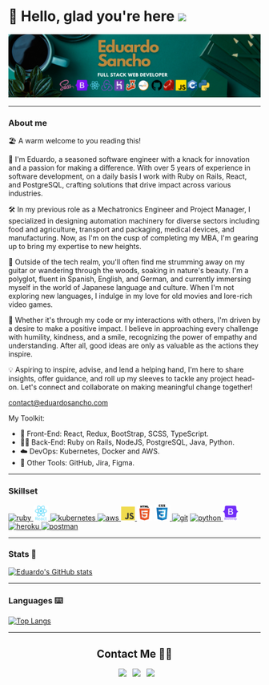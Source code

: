 # 👋 Hello, glad you're here <img src="https://media.giphy.com/media/l0MYKtrxlkiYE596g/giphy.gif" width="70">

![banner](https://github.com/eduardosancho/eduardosancho/blob/main/Simple%20Work%20LinkedIn%20Banner%20(3).png?raw=true)

<hr>

### About me
🏖️ A warm welcome to you reading this!

👋 I'm Eduardo, a seasoned software engineer with a knack for innovation and a passion for making a difference. With over 5 years of experience in software development, on a daily basis I work with Ruby on Rails, React, and PostgreSQL, crafting solutions that drive impact across various industries.

🛠️ In my previous role as a Mechatronics Engineer and Project Manager, I specialized in designing automation machinery for diverse sectors including food and agriculture, transport and packaging, medical devices, and manufacturing. Now, as I'm on the cusp of completing my MBA, I'm gearing up to bring my expertise to new heights.

🎸 Outside of the tech realm, you'll often find me strumming away on my guitar or wandering through the woods, soaking in nature's beauty. I'm a polyglot, fluent in Spanish, English, and German, and currently immersing myself in the world of Japanese language and culture. When I'm not exploring new languages, I indulge in my love for old movies and lore-rich video games.

🌟 Whether it's through my code or my interactions with others, I'm driven by a desire to make a positive impact. I believe in approaching every challenge with humility, kindness, and a smile, recognizing the power of empathy and understanding. After all, good ideas are only as valuable as the actions they inspire.

💡 Aspiring to inspire, advise, and lend a helping hand, I'm here to share insights, offer guidance, and roll up my sleeves to tackle any project head-on. Let's connect and collaborate on making meaningful change together!

contact@eduardosancho.com

My Toolkit:
- 🦸 Front-End: React, Redux, BootStrap, SCSS, TypeScript.
- 👨‍🔧 Back-End: Ruby on Rails, NodeJS, PostgreSQL, Java, Python.
- ☁️ DevOps: Kubernetes, Docker and AWS.
- 🐙 Other Tools: GitHub, Jira, Figma.

<hr>

### Skillset

<a href="https://www.ruby-lang.org/en/" target="_blank"> <img src="https://www.ruby-lang.org/images/header-ruby-logo.png" alt="ruby" width="28" height="28"/> </a>
<a href="https://reactjs.org/" target="_blank"> <img src="https://raw.githubusercontent.com/devicons/devicon/master/icons/react/react-original-wordmark.svg" alt="react" width="30" height="30"/> </a>
<a href="https://kubernetes.io" target="_blank"> <img src="https://www.vectorlogo.zone/logos/kubernetes/kubernetes-icon.svg" alt="kubernetes" width="30" height="30"/> </a> 
<a href="https://aws.amazon.com/" target="_blank"> <img src="https://img.icons8.com/color/344/amazon-web-services.png" alt="aws" width="30" height="30"/> </a>
<a href="https://developer.mozilla.org/en-US/docs/Web/JavaScript" target="_blank"> <img src="https://raw.githubusercontent.com/devicons/devicon/master/icons/javascript/javascript-original.svg" alt="javascript" width="28" height="28"/> </a> 
<a href="https://developer.mozilla.org/es/docs/Web/HTML" target="_blank"> <img src="https://raw.githubusercontent.com/devicons/devicon/master/icons/html5/html5-original-wordmark.svg" alt="html5" width="30" height="30"/></a> 
<a href="https://www.w3schools.com/css/" target="_blank"> <img src="https://raw.githubusercontent.com/devicons/devicon/master/icons/css3/css3-original-wordmark.svg" alt="css3" width="32" height="32"/> </a> 
<a href="https://git-scm.com/" target="_blank"> <img src="https://www.vectorlogo.zone/logos/git-scm/git-scm-icon.svg" alt="git" width="30" height="30"/></a> 
<a href="https://www.python.org/" target="_blank"> <img src="https://img.icons8.com/color/344/python--v1.png" alt="python" width="30" height="30"/> </a> 
<a href="https://getbootstrap.com" target="_blank"> <img src="https://raw.githubusercontent.com/devicons/devicon/master/icons/bootstrap/bootstrap-plain-wordmark.svg" alt="bootstrap" width="30" height="30"/> </a> 
<a href="https://heroku.com" target="_blank"> <img src="https://www.vectorlogo.zone/logos/heroku/heroku-icon.svg" alt="heroku" width="28" height="28"/> </a>
<a href="https://postman.com" target="_blank"> <img src="https://www.vectorlogo.zone/logos/getpostman/getpostman-icon.svg" alt="postman" width="30" height="30"/> </a>

<!--
docker
<a href="https://www.docker.com/" target="_blank"> <img src="https://raw.githubusercontent.com/devicons/devicon/master/icons/docker/docker-original-wordmark.svg" alt="docker" width="33" height="33"/> </a> 

graphql
<a href="https://graphql.org" target="_blank"> <img src="https://www.vectorlogo.zone/logos/graphql/graphql-icon.svg" alt="graphql" width="30" height="30"/> </a>

elastic
<a href="https://www.elastic.co" target="_blank"> <img src="https://www.vectorlogo.zone/logos/elastic/elastic-icon.svg" alt="elasticsearch" width="28" height="28"/> </a>

gatsbyjs
<a href="https://www.gatsbyjs.com/" target="_blank"> <img src="https://www.vectorlogo.zone/logos/gatsbyjs/gatsbyjs-icon.svg" alt="gatsby" width="28" height="28"/> </a>
-->

<hr>

### Stats 🚀
[![Eduardo's GitHub stats](https://github-readme-stats.vercel.app/api?username=eduardosancho)](https://github.com/eduardosancho/github-readme-stats)

<hr>

### Languages ⌨️
[![Top Langs](https://github-readme-stats.vercel.app/api/top-langs/?username=eduardosancho)](https://github.com/eduardosancho/github-readme-stats)

<hr>

<h2 align="center"> Contact Me 🤝🏻 </h2>
<p align="center">
&nbsp; <a href="https://twitter.com/sanchitoblog" target="_blank" rel="noopener noreferrer"><img src="https://img.icons8.com/plasticine/100/000000/twitter.png" width="50" /></a>  
&nbsp; <a href="https://www.linkedin.com/in/eduardo-sancho-solano/" target="_blank" rel="noopener noreferrer"><img src="https://img.icons8.com/plasticine/100/000000/linkedin.png" width="50" /></a>
&nbsp; <a href="mailto:edsancho18@yahoo.es" target="_blank" rel="noopener noreferrer"><img src="https://img.icons8.com/plasticine/100/000000/gmail.png"  width="50" /></a>
</p>
<!---
eduardosancho/eduardosancho is a ✨ special ✨ repository because its `README.md` (this file) appears on your GitHub profile.
You can click the Preview link to take a look at your changes.
--->
